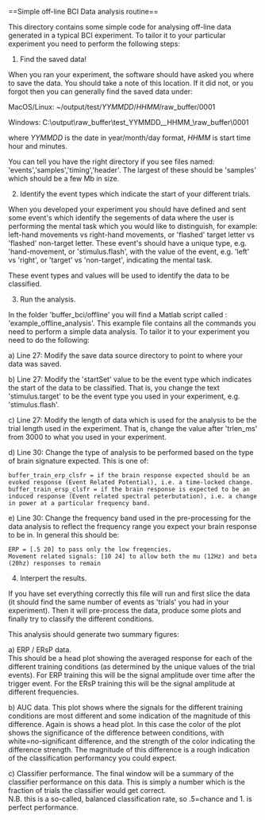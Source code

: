==Simple off-line BCI Data analysis routine==

This directory contains some simple code for analysing off-line data
generated in a typical BCI experiment.  To tailor it to your
particular experiment you need to perform the following steps:

1) Find the saved data!

When you ran your experiment, the software should have asked you where to save the data.  You should take a note of this location.   If it did not, or you forgot then you can generally find the saved data under:

MacOS/Linux: ~/output/test/_YYMMDD_/_HHMM_/raw_buffer/0001

Windows: C:\output\raw_buffer\test\_YYMMDD_\_HHMM_\raw_buffer\0001

where _YYMMDD_ is the date in year/month/day format, _HHMM_ is start time hour and minutes.

You can tell you have the right directory if you see files named: 'events','samples','timing','header'. The largest of these should be 'samples' which should be a few Mb in size.

2) Identify the event types which indicate the start of your different trials. 

When you developed your experiment you should have defined and sent some event's which identify the segements of data where the user is performing the mental task which you would like to distinguish, for example: left-hand movements vs right-hand movements, or 'flashed' target letter vs 'flashed' non-target letter.  These event's should have a unique type, e.g. 'hand-movement, or 'stimulus.flash', with the value of the event, e.g. 'left' vs 'right', or 'target' vs 'non-target', indicating the mental task. 

These event types and values will be used to identify the data to be classified.  

3) Run the analysis.

In the folder 'buffer_bci/offline'  you will find a Matlab script called : 'example_offline_analysis'.  This example file contains all the commands you need to perform a simple data analysis.  To tailor it to your experiment you need to do the following:

  a) Line 27:  Modify the save data source directory to point to where your data was saved.

  b) Line 27: Modify the 'startSet' value to be the event type which indicates the start of the data to be classified.  That is, you change the text 'stimulus.target' to be the event type you used in your experiment, e.g. 'stimulus.flash'.

  c) Line 27: Modify the length of data which is used for the analysis to be the trial length used in the experiment.  That is, change the value after 'trlen_ms' from 3000 to what you used in your experiment.

  d) Line 30: Change the type of analysis to be performed based on the type of brain signature expected.   This is one of:

    buffer_train_erp_clsfr = if the brain response expected should be an evoked response (Event Related Potential), i.e. a time-locked change.
    buffer_train_ersp_clsfr = if the brain response is expected to be an induced response (Event related spectral peterbutation), i.e. a change in power at a particular frequency band.

 e) Line 30: Change the frequency band used in the pre-processing for the data analysis to reflect the frequency range you expect your brain response to be in.  In general this should be:

    ERP = [.5 20] to pass only the low freqencies.
    Movement related signals: [10 24] to allow both the mu (12Hz) and beta (20hz) responses to remain

4) Interpert the results.

If you have set everything correctly this file will run and first slice the data (it should find the same number of events as 'trials' you had in your experiment).  Then it will pre-process the data, produce some plots and finally try to classify the different conditions.  

This analysis should generate two summary figures:

a) ERP / ERsP data.  
This should be a head plot showing the averaged response for each of the different training conditions (as determined by the unique values of the trial events).  For ERP training this will be the signal amplitude over time after the trigger event.   For the ERsP training this will be the signal amplitude at different frequencies.

b) AUC data.
This plot shows where the signals for the different training conditions are most different and some indication of the magnitude of this difference.  Again is shows a head plot.  In this case the color of the plot shows the significance of the difference between conditions, with white=no-significant difference, and the strength of the color indicating the difference strength.  The magnitude of this difference is a rough indication of the classification performancy you could expect.

c) Classifier performance.
The final window will be a summary of the classifier performance on this data.  This is simply a number which is the fraction of trials the classifier would get correct.  
N.B. this is a so-called, balanced classification rate, so .5=chance and 1. is perfect performance.